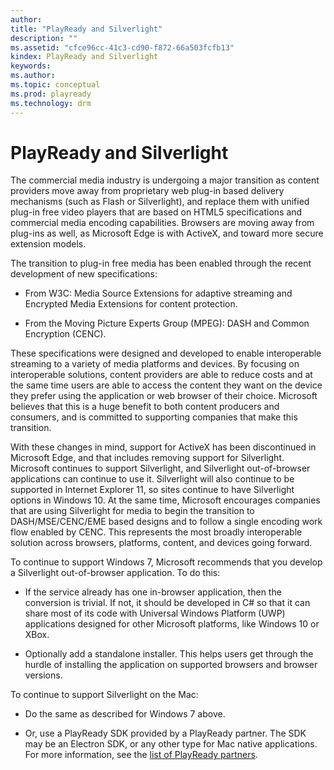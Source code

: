 ```yaml
---
author:
title: "PlayReady and Silverlight"
description: ""
ms.assetid: "cfce96cc-41c3-cd90-f872-66a503fcfb13"
kindex: PlayReady and Silverlight
keywords:
ms.author:
ms.topic: conceptual
ms.prod: playready
ms.technology: drm
---
```



# PlayReady and Silverlight


The commercial media industry is undergoing a major transition as content providers move away from proprietary
web plug-in based delivery mechanisms (such as Flash or Silverlight), and replace them with unified plug-in free
video players that are based on HTML5 specifications and commercial media encoding capabilities. Browsers are
moving away from plug-ins as well, as Microsoft Edge is with ActiveX, and toward more secure extension models.

The transition to plug-in free media has been enabled through the recent development of new specifications:

  * From W3C: Media Source Extensions for adaptive streaming and Encrypted Media Extensions for content protection.

  * From the Moving Picture Experts Group (MPEG): DASH and Common Encryption (CENC).

These specifications were designed and developed to enable interoperable streaming to a variety of media platforms
and devices. By focusing on interoperable solutions, content providers are able to reduce costs and at the same
time users are able to access the content they want on the device they prefer using the application or web browser of their
choice. Microsoft believes that this is a huge benefit to both content producers and consumers, and is committed
to supporting companies that make this transition.

With these changes in mind, support for ActiveX has been discontinued in Microsoft Edge, and that includes removing
support for Silverlight. Microsoft continues to support Silverlight, and Silverlight out-of-browser applications can continue
to use it.  Silverlight will also continue to be supported in Internet Explorer 11, so sites continue to have
Silverlight options in Windows 10. At the same time, Microsoft encourages companies that are using Silverlight for
media to begin the transition to DASH/MSE/CENC/EME based designs and to follow a single encoding work flow enabled
by CENC. This represents the most broadly interoperable solution across browsers, platforms, content,
and devices going forward.

To continue to support Windows 7, Microsoft recommends that you develop a Silverlight out-of-browser application. To do this:

  * If the service already has one in-browser application, then the conversion is trivial. If not, it should be developed
  in C# so that it can share most of its code with Universal Windows Platform (UWP) applications designed for other Microsoft platforms, like Windows 10 or
  XBox.

  * Optionally add a standalone installer. This helps users get through the hurdle of installing the application on supported browsers and browser versions.

To continue to support Silverlight on the Mac:

  * Do the same as described for Windows 7 above.

  * Or, use a PlayReady SDK provided by a PlayReady partner. The SDK may be an Electron SDK, or any other type for
  Mac native applications. For more information, see the [list of PlayReady partners](https://www.microsoft.com/playready/partners/).

